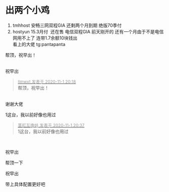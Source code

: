 # 出两个小鸡


1. tmhhost 安畅三网双程GIA 还剩两个月到期 绝版70季付 <br />
2. hostyun 15.3月付&nbsp;&nbsp;还在售 电信双程GIA 前天刚开的 还有一个月由于不是电信网用不上了 连带1.7余额10块钱出 <br />
看上的大佬 tg:pantapanta <img src="static/image/smiley/default/lol.gif" smilieid="12" border="0" alt="" /> 

帮顶，祝早出！<br />
<br />
<img src="static/image/smiley/default/lol.gif" smilieid="12" border="0" alt="" /><img src="static/image/smiley/default/lol.gif" smilieid="12" border="0" alt="" /><img src="static/image/smiley/default/lol.gif" smilieid="12" border="0" alt="" />

祝早出

<div class="quote"><blockquote><font size="2"><a href="https://www.hostloc.com/forum.php?mod=redirect&amp;goto=findpost&amp;pid=9386056&amp;ptid=761038" target="_blank"><font color="#999999">llmwxt 发表于 2020-11-1 20:18</font></a></font><br />
帮顶，祝早出！</blockquote></div><br />
谢谢大佬<img src="static/image/smiley/default/lol.gif" smilieid="12" border="0" alt="" />

1这台，我以前好像也用过<img src="static/image/smiley/default/lol.gif" smilieid="12" border="0" alt="" />

<div class="quote"><blockquote><font size="2"><a href="https://www.hostloc.com/forum.php?mod=redirect&amp;goto=findpost&amp;pid=9386122&amp;ptid=761038" target="_blank"><font color="#999999">茎肛互撸娃 发表于 2020-11-1 20:37</font></a></font><br />
1这台，我以前好像也用过</blockquote></div><br />
<img src="static/image/smiley/default/lol.gif" smilieid="12" border="0" alt="" />

祝早出

帮顶一下

祝早出

带上具体配置更好吧
